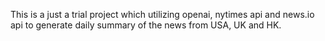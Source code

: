 This is a just a trial project which utilizing openai, nytimes api and news.io api to generate daily summary of the news from USA, UK and HK.


 
